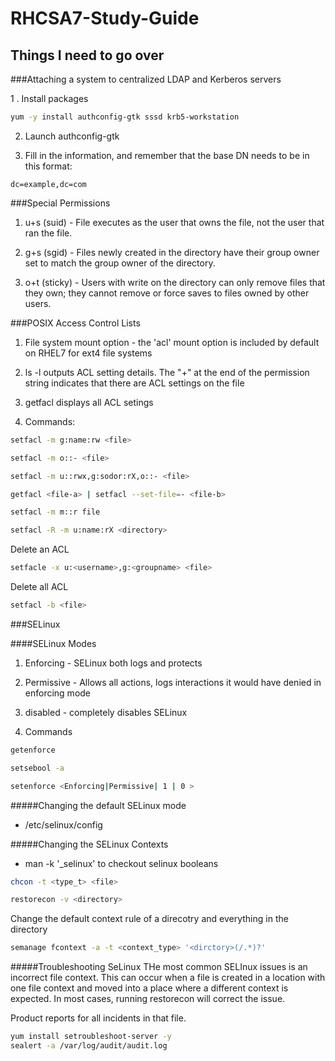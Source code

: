 # RHCSA7-Study-Guide
## Things I need to go over


###Attaching a system to centralized LDAP and Kerberos servers

1 . Install packages

```bash
yum -y install authconfig-gtk sssd krb5-workstation
```

2. Launch authconfig-gtk

3. Fill in the information, and remember that the base DN needs to be in this format: 

```shell
dc=example,dc=com
```

###Special Permissions

1. u+s (suid) - File executes as the user that owns the file, not the user that ran the file. 

2. g+s (sgid) - Files newly created in the directory have their group owner set to match the group owner of the directory.

3. o+t (sticky) - Users with write on the directory can only remove files that they own; they cannot remove or force saves to files owned by other users. 

###POSIX Access Control Lists

1. File system mount option - the 'acl' mount option is included by default on RHEL7 for ext4 file systems

2. ls -l outputs ACL setting details. The "+" at the end of the permission string indicates that there are ACL settings on the file

3. getfacl <file> displays all ACL setings

4. Commands: 

```bash
setfacl -m g:name:rw <file>
```

```bash
setfacl -m o::- <file>
```

```bash
setfacl -m u::rwx,g:sodor:rX,o::- <file>
```

```bash
getfacl <file-a> | setfacl --set-file=- <file-b>
```

```bash
setfacl -m m::r file
```

```bash
setfacl -R -m u:name:rX <directory>
```
Delete an ACL
```bash
setfacle -x u:<username>,g:<groupname> <file>
```
Delete all ACL
```bash
setfacl -b <file>
```

###SELinux

####SELinux Modes

1. Enforcing - SELinux both logs and protects 

2. Permissive - Allows all actions, logs interactions it would have denied in enforcing mode

3. disabled - completely disables SELinux

4. Commands

```bash
getenforce
```

```bash
setsebool -a
```

```bash
setenforce <Enforcing|Permissive| 1 | 0 >
```

#####Changing the default SELinux mode

* /etc/selinux/config

#####Changing the SELinux Contexts

* man -k '_selinux' to checkout selinux booleans

```bash
chcon -t <type_t> <file>
```

```bash
restorecon -v <directory>
```

Change the default context rule of a direcotry and everything in the directory

```bash
semanage fcontext -a -t <context_type> '<dirctory>(/.*)?'
```

#####Troubleshooting SeLinux
THe most common SELInux issues is an incorrect file context. This can occur when a file is created in a location with one file context and moved into a place where a different context is expected. In most cases, running restorecon will correct the issue.

Product reports for all incidents in that file. 
```bash
yum install setroubleshoot-server -y
sealert -a /var/log/audit/audit.log
```



